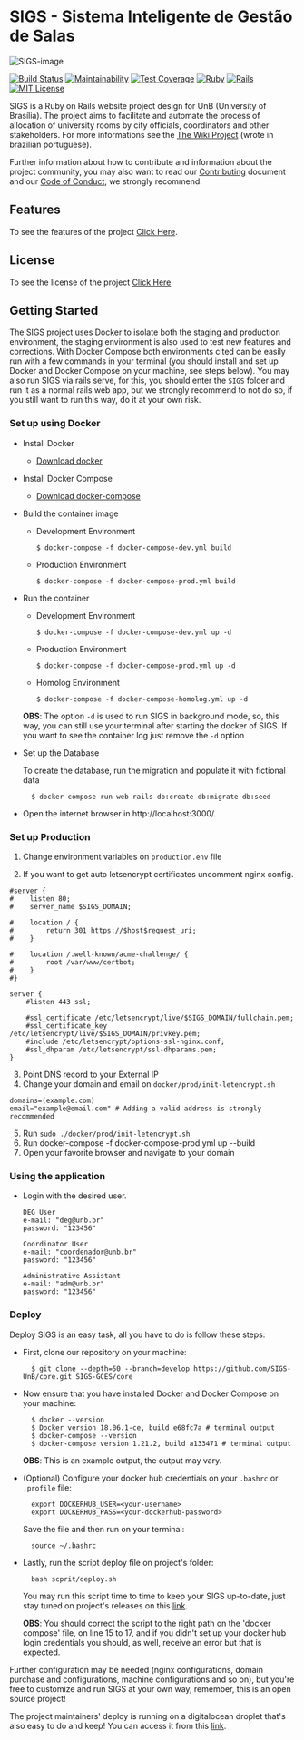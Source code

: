 # SIGS - Sistema Inteligente de Gestão de Salas

![SIGS-image](https://user-images.githubusercontent.com/18387694/46635580-54b54c00-cb2b-11e8-8e16-b3d2e41de814.png)

[![Build Status](https://travis-ci.org/SIGS-UnB/core.svg?branch=develop)](https://travis-ci.org/SIGS-UnB/core)
[![Maintainability](https://api.codeclimate.com/v1/badges/5d55933a921b31e8471c/maintainability)](https://codeclimate.com/github/SIGS-UnB/core/maintainability)
[![Test Coverage](https://api.codeclimate.com/v1/badges/5d55933a921b31e8471c/test_coverage)](https://codeclimate.com/github/SIGS-UnB/core/test_coverage)
[![Ruby](https://img.shields.io/badge/ruby-2.5.1-blue.svg)](https://www.ruby-lang.org)
[![Rails](https://img.shields.io/badge/rails-5.0.2-blue.svg)](http://rubyonrails.org/)
[![MIT License](https://img.shields.io/badge/license-MIT%20License-blue.svg)](https://opensource.org/licenses/MIT)

SIGS is a Ruby on Rails website project design for UnB (University of Brasília). The project aims to facilitate and automate the process of allocation of university rooms by city officials, coordinators and other stakeholders. For more informations see the [The Wiki Project](https://github.com/fga-gpp-mds/2017.1-SIGS/wiki) (wrote in brazilian portuguese).

Further information about how to contribute and information about the project community, you may also want to read our [Contributing](https://github.com/SIGS-UnB/core/blob/develop/.github/CONTRIBUTING.md) document and our [Code of Conduct](https://github.com/SIGS-UnB/core/blob/develop/docs/CODE_OF_CONDUCT.md), we strongly recommend.

## Features

To see the features of the project [Click Here](https://github.com/SIGS-UnB/core/releases).

## License

To see the license of the project [Click Here](https://github.com/SIGS-UnB/core/blob/develop/LICENSE)

## Getting Started

The SIGS project uses Docker to isolate both the staging and production environment, the staging environment is also used to test new features and corrections. With Docker Compose both environments cited can be easily run with a few commands in your terminal (you should install and set up Docker and Docker Compose on your machine, see steps below). You may also run SIGS via rails serve, for this, you should enter the `SIGS` folder and run it as a normal rails web app, but we strongly recommend to not do so, if you still want to run this way, do it at your own risk.

### Set up using Docker

* Install Docker

  - [Download docker](https://docs.docker.com/engine/installation/)

* Install Docker Compose

  - [Download docker-compose](https://docs.docker.com/compose/install/)

* Build the container image
  * Development Environment

        $ docker-compose -f docker-compose-dev.yml build
    
  * Production Environment
  
        $ docker-compose -f docker-compose-prod.yml build
    
* Run the container
  * Development Environment

        $ docker-compose -f docker-compose-dev.yml up -d
    
  * Production Environment
  
        $ docker-compose -f docker-compose-prod.yml up -d

  * Homolog Environment
  
        $ docker-compose -f docker-compose-homolog.yml up -d
  
  **OBS**: The option `-d` is used to run SIGS in background mode, so, this way, you can still use your terminal after starting the docker of SIGS. If you want to see the container log just remove the `-d` option

* Set up the Database

  To create the database, run the migration and populate it with fictional data

        $ docker-compose run web rails db:create db:migrate db:seed

* Open the internet browser in http://localhost:3000/.

### Set up Production

1) Change environment variables on `production.env` file

2) If you want to get auto letsencrypt certificates uncomment nginx config.
```
#server {
#    listen 80;
#    server_name $SIGS_DOMAIN;

#    location / {
#        return 301 https://$host$request_uri;
#    }

#    location /.well-known/acme-challenge/ {
#        root /var/www/certbot;
#    }
#}

server {
    #listen 443 ssl;

    #ssl_certificate /etc/letsencrypt/live/$SIGS_DOMAIN/fullchain.pem;
    #ssl_certificate_key /etc/letsencrypt/live/$SIGS_DOMAIN/privkey.pem;
    #include /etc/letsencrypt/options-ssl-nginx.conf;
    #ssl_dhparam /etc/letsencrypt/ssl-dhparams.pem;
}
```
3) Point DNS record to your External IP
4) Change your domain and email on `docker/prod/init-letencrypt.sh`
```
domains=(example.com)
email="example@email.com" # Adding a valid address is strongly recommended
```
5) Run `sudo ./docker/prod/init-letencrypt.sh` 
6) Run docker-compose -f docker-compose-prod.yml up --build
7) Open your favorite browser and navigate to your domain

### Using the application

* Login with the desired user.

      DEG User
      e-mail: "deg@unb.br"
      password: "123456"

      Coordinator User
      e-mail: "coordenador@unb.br"
      password: "123456"

      Administrative Assistant
      e-mail: "adm@unb.br"
      password: "123456"


### Deploy

Deploy SIGS is an easy task, all you have to do is follow these steps:

* First, clone our repository on your machine:

        $ git clone --depth=50 --branch=develop https://github.com/SIGS-UnB/core.git SIGS-GCES/core

* Now ensure that you have installed Docker and Docker Compose on your machine:
        
        $ docker --version
        $ Docker version 18.06.1-ce, build e68fc7a # terminal output
        $ docker-compose --version
        $ docker-compose version 1.21.2, build a133471 # terminal output

  **OBS**: This is an example output, the output may vary.

* (Optional) Configure your docker hub credentials on your `.bashrc` or `.profile` file:

        export DOCKERHUB_USER=<your-username>
        export DOCKERHUB_PASS=<your-dockerhub-password>

  Save the file and then run on your terminal:

        source ~/.bashrc

* Lastly, run the script deploy file on project's folder:

        bash scprit/deploy.sh

  You may run this script time to time to keep your SIGS up-to-date, just stay tuned on project's releases on this [link](https://github.com/SIGS-UnB/core/releases).

  **OBS**: You should correct the script to the right path on the 'docker compose' file, on line 15 to 17, and if you didn't set up your docker hub login credentials you should, as well, receive an error but that is expected.

Further configuration may be needed (nginx configurations, domain purchase and configurations, machine configurations and so on), but you're free to customize and run SIGS at your own way, remember, this is an open source project!

The project maintainers' deploy is running on a digitalocean droplet that's also easy to do and keep! You can access it from this [link](http://www.sigs-staging.tk:3000/).